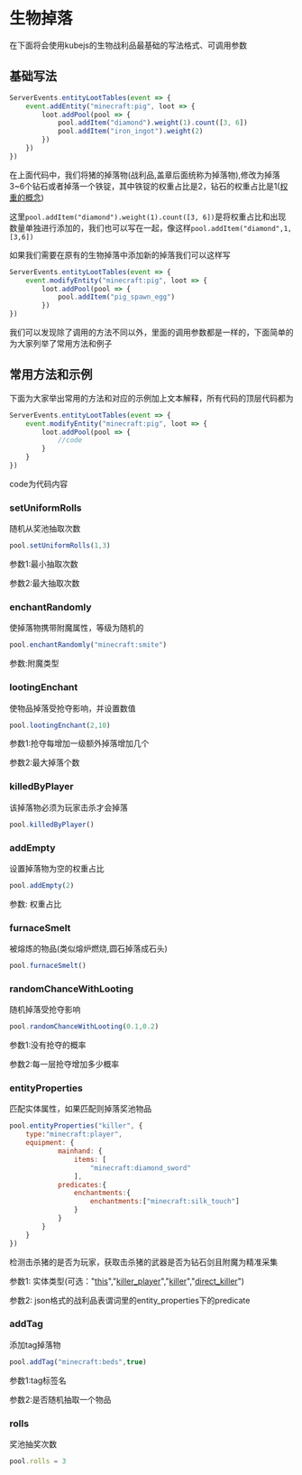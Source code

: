 # 生物掉落
在下面将会使用kubejs的生物战利品最基础的写法格式、可调用参数
## 基础写法
```js
ServerEvents.entityLootTables(event => {
    event.addEntity("minecraft:pig", loot => {
        loot.addPool(pool => {
            pool.addItem("diamond").weight(1).count([3, 6])
            pool.addItem("iron_ingot").weight(2)
        })
    })
})
```
在上面代码中，我们将猪的掉落物(战利品,盖章后面统称为掉落物),修改为掉落3~6个钻石或者掉落一个铁锭，其中铁锭的权重占比是2，钻石的权重占比是1([权重的概念](../../ti-wai-hua/quan-zhong.md))

这里`pool.addItem("diamond").weight(1).count([3, 6])`是将权重占比和出现数量单独进行添加的，我们也可以写在一起，像这样`pool.addItem("diamond",1,[3,6])`

如果我们需要在原有的生物掉落中添加新的掉落我们可以这样写
```js
ServerEvents.entityLootTables(event => {
    event.modifyEntity("minecraft:pig", loot => {
        loot.addPool(pool => {
            pool.addItem("pig_spawn_egg")
        })
})
```

我们可以发现除了调用的方法不同以外，里面的调用参数都是一样的，下面简单的为大家列举了常用方法和例子
## 常用方法和示例
下面为大家举出常用的方法和对应的示例加上文本解释，所有代码的顶层代码都为
```js
ServerEvents.entityLootTables(event => {
    event.modifyEntity("minecraft:pig", loot => {
        loot.addPool(pool => {
            //code
        }
    }
})
```
code为代码内容
### setUniformRolls
随机从奖池抽取次数
```js
pool.setUniformRolls(1,3)
```
参数1:最小抽取次数

参数2:最大抽取次数
### enchantRandomly
使掉落物携带附魔属性，等级为随机的
```js
pool.enchantRandomly("minecraft:smite")
```
参数:附魔类型
### lootingEnchant
使物品掉落受抢夺影响，并设置数值
```js
pool.lootingEnchant(2,10)
```
参数1:抢夺每增加一级额外掉落增加几个 

参数2:最大掉落个数
### killedByPlayer
该掉落物必须为玩家击杀才会掉落
```js
pool.killedByPlayer()
```
### addEmpty
设置掉落物为空的权重占比
```js
pool.addEmpty(2)
```
参数: 权重占比
### furnaceSmelt
被熔炼的物品(类似熔炉燃烧,圆石掉落成石头)
```js
pool.furnaceSmelt()
```
### randomChanceWithLooting
随机掉落受抢夺影响 
```js
pool.randomChanceWithLooting(0.1,0.2)
```
参数1:没有抢夺的概率

参数2:每一层抢夺增加多少概率
### entityProperties
匹配实体属性，如果匹配则掉落奖池物品
```js
pool.entityProperties("killer", {
    type:"minecraft:player",
    equipment: {
            mainhand: {
                items: [
                    "minecraft:diamond_sword"
                ],
            predicates:{
                enchantments:{
                    enchantments:["minecraft:silk_touch"]
                }
            } 
        }
    }
})
```
检测击杀猪的是否为玩家，获取击杀猪的武器是否为钻石剑且附魔为精准采集

参数1: 实体类型(可选："[this](../../ti-wai-hua/zhan-li-pin-shang-xia-wen.md#this)","[killer_player](../../ti-wai-hua/zhan-li-pin-shang-xia-wen.md#killer_player)","[killer](../../ti-wai-hua/zhan-li-pin-shang-xia-wen.md#killer)","[direct_killer](../../ti-wai-hua/zhan-li-pin-shang-xia-wen.md#direct_killer)")

参数2: json格式的战利品表谓词里的entity_properties下的predicate
### addTag
添加tag掉落物
```js
pool.addTag("minecraft:beds",true)
```
参数1:tag标签名

参数2:是否随机抽取一个物品
### rolls
奖池抽奖次数
```js
pool.rolls = 3
```